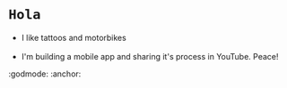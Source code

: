 <!DOCTYPE html>
<html>
  <h1 style="text-align"><code>Hola</code></h1>
  <ul>
  <li>I like tattoos and motorbikes</li>
  <br>
  <li>I'm building a mobile app and sharing it's process in YouTube. Peace!</li>
</ul> 
  :godmode: :anchor:
</html> 

